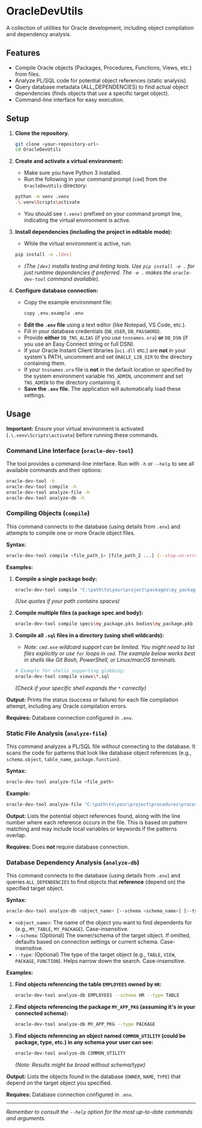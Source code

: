 # OracleDevUtils

A collection of utilities for Oracle development, including object compilation and dependency analysis.

## Features

*   Compile Oracle objects (Packages, Procedures, Functions, Views, etc.) from files.
*   Analyze PL/SQL code for potential object references (static analysis).
*   Query database metadata (ALL_DEPENDENCIES) to find actual object dependencies (finds objects that *use* a specific target object).
*   Command-line interface for easy execution.

## Setup

1.  **Clone the repository.**
    ```bash
    git clone <your-repository-url>
    cd OracleDevUtils
    ```
2.  **Create and activate a virtual environment:**
    *   Make sure you have Python 3 installed.
    *   Run the following in your command prompt (`cmd`) from the `OracleDevUtils` directory:
    ```bash
    python -m venv .venv
    .\.venv\Scripts\activate
    ```
    *   You should see `(.venv)` prefixed on your command prompt line, indicating the virtual environment is active.

3.  **Install dependencies (including the project in editable mode):**
    *   While the virtual environment is active, run:
    ```bash
    pip install -e .[dev]
    ```
    *   *(The `[dev]` installs testing and linting tools. Use `pip install -e .` for just runtime dependencies if preferred. The `-e .` makes the `oracle-dev-tool` command available).*

4.  **Configure database connection:**
    *   Copy the example environment file:
        ```bash
        copy .env.example .env
        ```
    *   **Edit the `.env` file** using a text editor (like Notepad, VS Code, etc.).
    *   Fill in your database credentials (`DB_USER`, `DB_PASSWORD`).
    *   Provide **either** `DB_TNS_ALIAS` (if you use `tnsnames.ora`) **or** `DB_DSN` (if you use an Easy Connect string or full DSN).
    *   If your Oracle Instant Client libraries (`oci.dll` etc.) are **not** in your system's PATH, uncomment and set `ORACLE_LIB_DIR` to the directory containing them.
    *   If your `tnsnames.ora` file is **not** in the default location or specified by the system environment variable `TNS_ADMIN`, uncomment and set `TNS_ADMIN` to the directory containing it.
    *   **Save the `.env` file.** The application will automatically load these settings.

## Usage

**Important:** Ensure your virtual environment is activated (`.\.venv\Scripts\activate`) before running these commands.

### Command Line Interface (`oracle-dev-tool`)

The tool provides a command-line interface. Run with `-h` or `--help` to see all available commands and their options:

```bash
oracle-dev-tool -h
oracle-dev-tool compile -h
oracle-dev-tool analyze-file -h
oracle-dev-tool analyze-db -h
```

### Compiling Objects (`compile`)

This command connects to the database (using details from `.env`) and attempts to compile one or more Oracle object files.

**Syntax:**

```bash
oracle-dev-tool compile <file_path_1> [file_path_2 ...] [--stop-on-error]
```

**Examples:**

1.  **Compile a single package body:**
    ```bash
    oracle-dev-tool compile "C:\path\to\your\project\packages\my_package_body.pkb"
    ```
    *(Use quotes if your path contains spaces)*

2.  **Compile multiple files (a package spec and body):**
    ```bash
    oracle-dev-tool compile specs\my_package.pks bodies\my_package.pkb
    ```

3.  **Compile all `.sql` files in a directory (using shell wildcards):**
    *   *Note: `cmd.exe` wildcard support can be limited. You might need to list files explicitly or use `for` loops in `cmd`. The example below works best in shells like Git Bash, PowerShell, or Linux/macOS terminals.*
    ```bash
    # Example for shells supporting globbing:
    oracle-dev-tool compile views\*.sql
    ```
    *(Check if your specific shell expands the `*` correctly)*

**Output:** Prints the status (success or failure) for each file compilation attempt, including any Oracle compilation errors.

**Requires:** Database connection configured in `.env`.

### Static File Analysis (`analyze-file`)

This command analyzes a PL/SQL file *without* connecting to the database. It scans the code for patterns that look like database object references (e.g., `schema.object`, `table_name`, `package.function`).

**Syntax:**

```bash
oracle-dev-tool analyze-file <file_path>
```

**Example:**

```bash
oracle-dev-tool analyze-file "C:\path\to\your\project\procedures\process_data.prc"
```

**Output:** Lists the potential object references found, along with the line number where each reference occurs in the file. This is based on pattern matching and may include local variables or keywords if the patterns overlap.

**Requires:** Does **not** require database connection.

### Database Dependency Analysis (`analyze-db`)

This command connects to the database (using details from `.env`) and queries `ALL_DEPENDENCIES` to find objects that **reference** (depend on) the specified target object.

**Syntax:**

```bash
oracle-dev-tool analyze-db <object_name> [--schema <schema_name>] [--type <object_type>]
```

*   `<object_name>`: The name of the object you want to find dependents for (e.g., `MY_TABLE`, `MY_PACKAGE`). Case-insensitive.
*   `--schema`: (Optional) The owner/schema of the target object. If omitted, defaults based on connection settings or current schema. Case-insensitive.
*   `--type`: (Optional) The type of the target object (e.g., `TABLE`, `VIEW`, `PACKAGE`, `FUNCTION`). Helps narrow down the search. Case-insensitive.

**Examples:**

1.  **Find objects referencing the table `EMPLOYEES` owned by `HR`:**
    ```bash
    oracle-dev-tool analyze-db EMPLOYEES --schema HR --type TABLE
    ```

2.  **Find objects referencing the package `MY_APP_PKG` (assuming it's in your connected schema):**
    ```bash
    oracle-dev-tool analyze-db MY_APP_PKG --type PACKAGE
    ```

3.  **Find objects referencing an object named `COMMON_UTILITY` (could be package, type, etc.) in any schema your user can see:**
    ```bash
    oracle-dev-tool analyze-db COMMON_UTILITY
    ```
    *(Note: Results might be broad without schema/type)*

**Output:** Lists the objects found in the database (`OWNER`, `NAME`, `TYPE`) that depend on the target object you specified.

**Requires:** Database connection configured in `.env`.

---

*Remember to consult the `--help` option for the most up-to-date commands and arguments.*
```